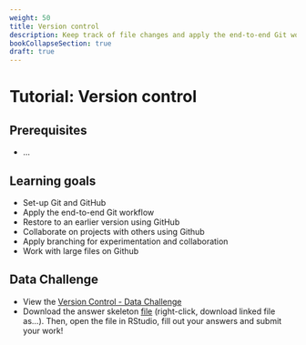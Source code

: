 ```yaml
---
weight: 50
title: Version control
description: Keep track of file changes and apply the end-to-end Git workflow.
bookCollapseSection: true
draft: true
---
```


# Tutorial: Version control

## Prerequisites
* ...


## Learning goals

* Set-up Git and GitHub
* Apply the end-to-end Git workflow
* Restore to an earlier version using GitHub
* Collaborate on projects with others using Github
* Apply branching for experimentation and collaboration
* Work with large files on Github

## Data Challenge
- View the [Version Control - Data Challenge](version-control.html)
- Download the answer skeleton [file](version-control-skeleton.R) (right-click, download linked file as...). Then, open the file in RStudio, fill out your answers and submit your work!
